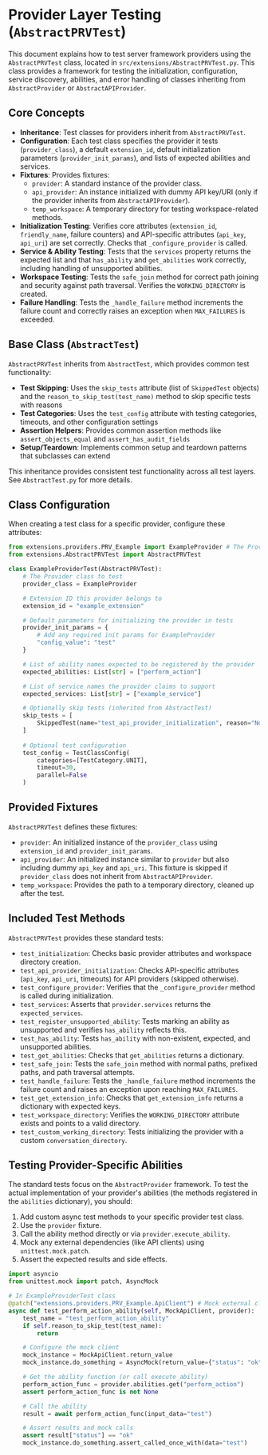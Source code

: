 # Provider Layer Testing (`AbstractPRVTest`)

This document explains how to test server framework providers using the `AbstractPRVTest` class, located in `src/extensions/AbstractPRVTest.py`. This class provides a framework for testing the initialization, configuration, service discovery, abilities, and error handling of classes inheriting from `AbstractProvider` or `AbstractAPIProvider`.

## Core Concepts

- **Inheritance**: Test classes for providers inherit from `AbstractPRVTest`.
- **Configuration**: Each test class specifies the provider it tests (`provider_class`), a default `extension_id`, default initialization parameters (`provider_init_params`), and lists of expected abilities and services.
- **Fixtures**: Provides fixtures:
    - `provider`: A standard instance of the provider class.
    - `api_provider`: An instance initialized with dummy API key/URI (only if the provider inherits from `AbstractAPIProvider`).
    - `temp_workspace`: A temporary directory for testing workspace-related methods.
- **Initialization Testing**: Verifies core attributes (`extension_id`, `friendly_name`, failure counters) and API-specific attributes (`api_key`, `api_uri`) are set correctly. Checks that `_configure_provider` is called.
- **Service & Ability Testing**: Tests that the `services` property returns the expected list and that `has_ability` and `get_abilities` work correctly, including handling of unsupported abilities.
- **Workspace Testing**: Tests the `safe_join` method for correct path joining and security against path traversal. Verifies the `WORKING_DIRECTORY` is created.
- **Failure Handling**: Tests the `_handle_failure` method increments the failure count and correctly raises an exception when `MAX_FAILURES` is exceeded.

## Base Class (`AbstractTest`)

`AbstractPRVTest` inherits from `AbstractTest`, which provides common test functionality:
- **Test Skipping**: Uses the `skip_tests` attribute (list of `SkippedTest` objects) and the `reason_to_skip_test(test_name)` method to skip specific tests with reasons
- **Test Categories**: Uses the `test_config` attribute with testing categories, timeouts, and other configuration settings
- **Assertion Helpers**: Provides common assertion methods like `assert_objects_equal` and `assert_has_audit_fields`
- **Setup/Teardown**: Implements common setup and teardown patterns that subclasses can extend

This inheritance provides consistent test functionality across all test layers. See `AbstractTest.py` for more details.

## Class Configuration

When creating a test class for a specific provider, configure these attributes:

```python
from extensions.providers.PRV_Example import ExampleProvider # The Provider class
from extensions.AbstractPRVTest import AbstractPRVTest

class ExampleProviderTest(AbstractPRVTest):
    # The Provider class to test
    provider_class = ExampleProvider

    # Extension ID this provider belongs to
    extension_id = "example_extension"

    # Default parameters for initializing the provider in tests
    provider_init_params = {
        # Add any required init params for ExampleProvider
        "config_value": "test"
    }

    # List of ability names expected to be registered by the provider
    expected_abilities: List[str] = ["perform_action"]

    # List of service names the provider claims to support
    expected_services: List[str] = ["example_service"]

    # Optionally skip tests (inherited from AbstractTest)
    skip_tests = [
        SkippedTest(name="test_api_provider_initialization", reason="Not an API provider")
    ]
    
    # Optional test configuration
    test_config = TestClassConfig(
        categories=[TestCategory.UNIT],
        timeout=30,
        parallel=False
    )
```

## Provided Fixtures

`AbstractPRVTest` defines these fixtures:

- `provider`: An initialized instance of the `provider_class` using `extension_id` and `provider_init_params`.
- `api_provider`: An initialized instance similar to `provider` but also including dummy `api_key` and `api_uri`. This fixture is skipped if `provider_class` does not inherit from `AbstractAPIProvider`.
- `temp_workspace`: Provides the path to a temporary directory, cleaned up after the test.

## Included Test Methods

`AbstractPRVTest` provides these standard tests:

- `test_initialization`: Checks basic provider attributes and workspace directory creation.
- `test_api_provider_initialization`: Checks API-specific attributes (`api_key`, `api_uri`, timeouts) for API providers (skipped otherwise).
- `test_configure_provider`: Verifies that the `_configure_provider` method is called during initialization.
- `test_services`: Asserts that `provider.services` returns the `expected_services`.
- `test_register_unsupported_ability`: Tests marking an ability as unsupported and verifies `has_ability` reflects this.
- `test_has_ability`: Tests `has_ability` with non-existent, expected, and unsupported abilities.
- `test_get_abilities`: Checks that `get_abilities` returns a dictionary.
- `test_safe_join`: Tests the `safe_join` method with normal paths, prefixed paths, and path traversal attempts.
- `test_handle_failure`: Tests the `_handle_failure` method increments the failure count and raises an exception upon reaching `MAX_FAILURES`.
- `test_get_extension_info`: Checks that `get_extension_info` returns a dictionary with expected keys.
- `test_workspace_directory`: Verifies the `WORKING_DIRECTORY` attribute exists and points to a valid directory.
- `test_custom_working_directory`: Tests initializing the provider with a custom `conversation_directory`.

## Testing Provider-Specific Abilities

The standard tests focus on the `AbstractProvider` framework. To test the actual implementation of your provider's abilities (the methods registered in the `abilities` dictionary), you should:

1.  Add custom async test methods to your specific provider test class.
2.  Use the `provider` fixture.
3.  Call the ability method directly or via `provider.execute_ability`.
4.  Mock any external dependencies (like API clients) using `unittest.mock.patch`.
5.  Assert the expected results and side effects.

```python
import asyncio
from unittest.mock import patch, AsyncMock

# In ExampleProviderTest class
@patch("extensions.providers.PRV_Example.ApiClient") # Mock external client
async def test_perform_action_ability(self, MockApiClient, provider):
    test_name = "test_perform_action_ability"
    if self.reason_to_skip_test(test_name):
        return

    # Configure the mock client
    mock_instance = MockApiClient.return_value
    mock_instance.do_something = AsyncMock(return_value={"status": "ok"})

    # Get the ability function (or call execute_ability)
    perform_action_func = provider.abilities.get("perform_action")
    assert perform_action_func is not None

    # Call the ability
    result = await perform_action_func(input_data="test")

    # Assert results and mock calls
    assert result["status"] == "ok"
    mock_instance.do_something.assert_called_once_with(data="test")
``` 